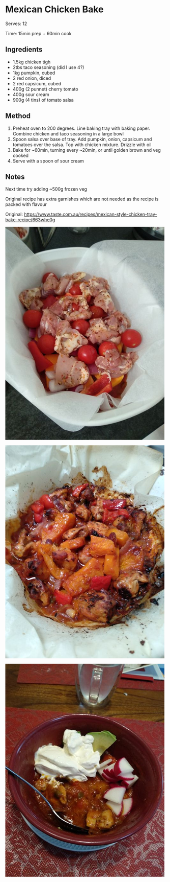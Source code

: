 # Mexican Chicken Bake

Serves: 12

Time: 15min prep + 60min cook

## Ingredients

* 1.5kg chicken tigh
* 2tbs taco seasoning (did I use 4?)
* 1kg pumpkin, cubed
* 2 red onion, diced
* 2 red capsicum, cubed
* 400g (2 punnet) cherry tomato
* 400g sour cream
* 900g (4 tins) of tomato salsa

## Method

1. Preheat oven to 200 degrees. Line baking tray with baking paper. Combine chicken and taco seasoning in a large bowl
2. Spoon salsa over base of tray. Add pumpkin, onion, capsicum and tomatoes over the salsa. Top with chicken mixture. Drizzle with oil
3. Bake for ~60min, turning every ~20min, or until golden brown and veg cooked
4. Serve with a spoon of sour cream

## Notes

Next time try adding ~500g frozen veg 

Original recipe has extra garnishes which are not needed as the recipe is packed with flavour

Original: https://www.taste.com.au/recipes/mexican-style-chicken-tray-bake-recipe/663whe0g

![](./img/mexican-chicken-bake-1.jpg)

![](./img/mexican-chicken-bake-2.jpg)

![](./img/mexican-chicken-bake-3.jpg)